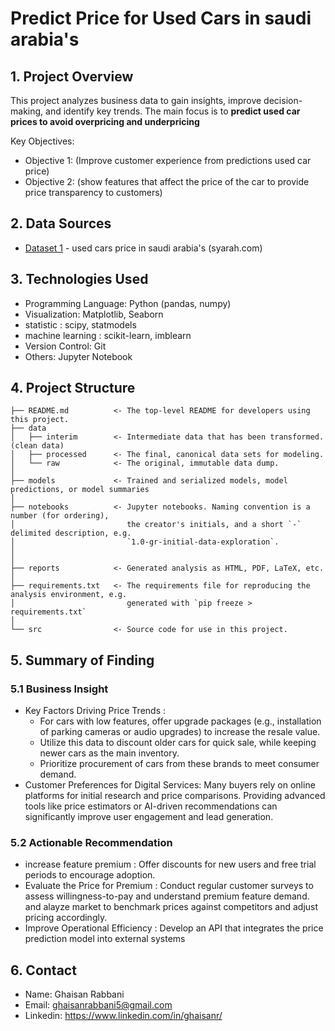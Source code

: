 <h1> Predict Price for Used Cars in saudi arabia's</h1>

## 1. Project Overview
This project analyzes business data to gain insights, improve decision-making, and identify key trends. The main focus is to **predict used car prices to avoid overpricing and underpricing**

Key Objectives:
- Objective 1: (Improve customer experience from predictions used car price)
- Objective 2: (show features that affect the price of the car to provide price transparency to customers)

## 2. Data Sources
- [Dataset 1](https://drive.google.com/drive/folders/123QthHe9ECfB1qUFCfDinHibrNhsnZKQ) - used cars price in saudi arabia's (syarah.com)

## 3. Technologies Used
- Programming Language: Python (pandas, numpy)
- Visualization: Matplotlib, Seaborn
- statistic : scipy, statmodels
- machine learning : scikit-learn, imblearn
- Version Control: Git
- Others: Jupyter Notebook

## 4. Project Structure

```
├── README.md          <- The top-level README for developers using this project.
├── data
│   ├── interim        <- Intermediate data that has been transformed. (clean data)
│   ├── processed      <- The final, canonical data sets for modeling.
│   └── raw            <- The original, immutable data dump.
│
├── models             <- Trained and serialized models, model predictions, or model summaries
│
├── notebooks          <- Jupyter notebooks. Naming convention is a number (for ordering),
│                         the creator's initials, and a short `-` delimited description, e.g.
│                         `1.0-gr-initial-data-exploration`.
│
│
├── reports            <- Generated analysis as HTML, PDF, LaTeX, etc.
│
├── requirements.txt   <- The requirements file for reproducing the analysis environment, e.g.
│                         generated with `pip freeze > requirements.txt`
│
└── src                <- Source code for use in this project.

```

## 5. Summary of Finding
### 5.1 Business Insight
- Key Factors Driving Price Trends :
    - For cars with low features, offer upgrade packages (e.g., installation of parking cameras or audio upgrades) to increase the resale value.
    - Utilize this data to discount older cars for quick sale, while keeping newer cars as the main inventory.
    - Prioritize procurement of cars from these brands to meet consumer demand.
- Customer Preferences for Digital Services: Many buyers rely on online platforms for initial research and price comparisons. Providing advanced tools like price estimators or AI-driven recommendations can significantly improve user engagement and lead generation.
### 5.2 Actionable Recommendation
- increase feature premium : Offer discounts for new users and free trial periods to encourage adoption.
- Evaluate the Price for Premium :  Conduct regular customer surveys to assess willingness-to-pay and understand premium feature demand. and alayze market to benchmark prices against competitors and adjust pricing accordingly.
- Improve Operational Efficiency : Develop an API that integrates the price prediction model into external systems

## 6. Contact
- Name: Ghaisan Rabbani
- Email: ghaisanrabbani5@gmail.com
- Linkedin: https://www.linkedin.com/in/ghaisanr/
